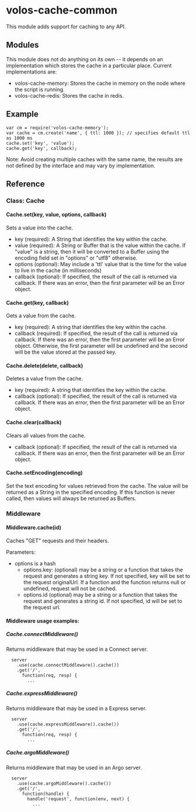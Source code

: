 # volos-cache-common

This module adds support for caching to any API.

## Modules

This module does not do anything on its own -- it depends on an implementation which stores the cache in a particular
place. Current implementations are:

* volos-cache-memory: Stores the cache in memory on the node where the script is running.
* volos-cache-redis: Stores the cache in redis.

## Example

    var cm = require('volos-cache-memory');
    var cache = cm.create('name', { ttl: 1000 }); // specifies default ttl as 1000 ms
    cache.set('key', 'value');
    cache.get('key', callback);

Note: Avoid creating multiple caches with the same name, the results are not defined by the interface and
may vary by implementation.

## Reference

### Class: Cache

#### Cache.set(key, value, options, callback)

Sets a value into the cache.

* key (required): A String that identifies the key within the cache.
* value (required): A String or Buffer that is the value within the cache. If "value" is a string, then it will be
converted to a Buffer using the encoding field set in "options" or "utf8" otherwise.
* options (optional): May include a 'ttl' value that is the time for the value to live in the cache (in milliseconds)
* callback (optional): If specified, the result of the call is returned via callback. If there was an error, then the
first parameter will be an Error object.

#### Cache.get(key, callback)

Gets a value from the cache.

* key (required): A string that identifies the key within the cache.
* callback (required): If specified, the result of the call is returned via callback. If there was an error, then the
first parameter will be an Error object. Otherwise, the first parameter will be undefined and the second will be
the value stored at the passed key.

#### Cache.delete(delete, callback)

Deletes a value from the cache.

* key (required): A string that identifies the key within the cache.
* callback (optional): If specified, the result of the call is returned via callback. If there was an error, then the
first parameter will be an Error object.

#### Cache.clear(callback)

Clears all values from the cache.

* callback (optional): If specified, the result of the call is returned via callback. If there was an error, then the
first parameter will be an Error object.

#### Cache.setEncoding(encoding)

Set the text encoding for values retrieved from the cache. The value will be returned as a String
in the specified encoding. If this function is never called, then values will always be returned as Buffers.

### Middleware

#### Middleware.cache(id)

Caches "GET" requests and their headers.

Parameters:

* options is a hash
    * options.key: (optional) may be a string or a function that takes the request and generates a string key.
        If not specified, key will be set to the request originalUrl.
        If a function and the function returns null or undefined, request will not be cached.
    * options.id (optional) may be a string or a function that takes the request and generates a string id.
        If not specified, id will be set to the request url.


#### Middleware usage examples: 


##### Cache.connectMiddleware()

Returns middleware that may be used in a Connect server.

```
  server
    .use(cache.connectMiddleware().cache())
    .get('/',
      function(req, resp) {
        ...
```
 
##### Cache.expressMiddleware()

Returns middleware that may be used in a Express server. 

```
  server
    .use(cache.expressMiddleware().cache())
    .get('/',
      function(req, resp) {
        ...
```

##### Cache.argoMiddleware()

Returns middleware that may be used in an Argo server. 

```
  server
    .use(cache.argoMiddleware().cache())
    .get('/',
      function(handle) {
        handle('request', function(env, next) {
          ...
```
